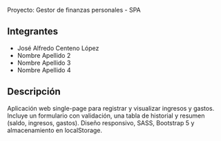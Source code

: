 Proyecto: Gestor de finanzas personales - SPA

## Integrantes
- José Alfredo Centeno López
- Nombre Apellido 2
- Nombre Apellido 3
- Nombre Apellido 4

## Descripción
Aplicación web single-page para registrar y visualizar ingresos y gastos. 
Incluye un formulario con validación, una tabla de historial y resumen (saldo, ingresos, gastos). 
Diseño responsivo, SASS, Bootstrap 5 y almacenamiento en localStorage.